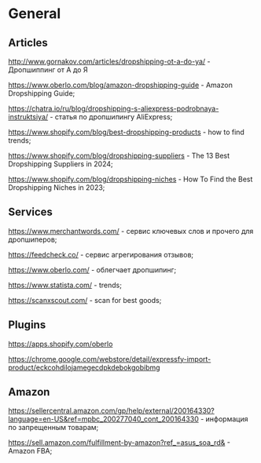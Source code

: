 # General

## Articles

http://www.gornakov.com/articles/dropshipping-ot-a-do-ya/ - Дропшиппинг от А до Я

https://www.oberlo.com/blog/amazon-dropshipping-guide - Amazon Dropshipping Guide;

https://chatra.io/ru/blog/dropshipping-s-aliexpress-podrobnaya-instruktsiya/ - статья по дропшипингу AliExpress;

https://www.shopify.com/blog/best-dropshipping-products - how to find trends;

https://www.shopify.com/blog/dropshipping-suppliers - The 13 Best Dropshipping Suppliers in 2024;

https://www.shopify.com/blog/dropshipping-niches - How To Find the Best Dropshipping Niches in 2023;

## Services

https://www.merchantwords.com/ - сервис ключевых слов и прочего для дропшиперов;

https://feedcheck.co/ - сервис агрегирования отзывов;

https://www.oberlo.com/ - облегчает дропшипинг;

https://www.statista.com/ - trends;

https://scanxscout.com/ - scan for best goods;

## Plugins

https://apps.shopify.com/oberlo

https://chrome.google.com/webstore/detail/expressfy-import-product/eckcohdilojamegecdpkdebokgobibmg

## Amazon

https://sellercentral.amazon.com/gp/help/external/200164330?language=en-US&ref=mpbc_200277040_cont_200164330 - информация по запрещенным товарам;

https://sell.amazon.com/fulfillment-by-amazon?ref_=asus_soa_rd& - Amazon FBA;
